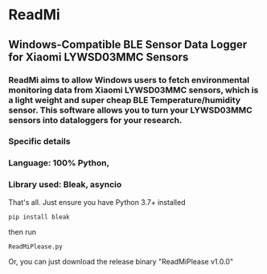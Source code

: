 # ReadMi
## Windows-Compatible BLE Sensor Data Logger for Xiaomi LYWSD03MMC Sensors

### ReadMi aims to allow Windows users to fetch environmental monitoring data from Xiaomi LYWSD03MMC sensors, which is a light weight and super cheap BLE Temperature/humidity sensor. This software allows you to turn your LYWSD03MMC sensors into dataloggers for your research.

### Specific details
### Language: 100% Python,
### Library used: Bleak, asyncio

That's all. Just ensure you have Python 3.7+ installed

```
pip install bleak
```

then run
```
ReadMiPlease.py
```

Or, you can just download the release binary "ReadMiPlease v1.0.0"
